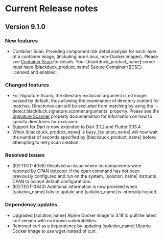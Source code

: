 # Current Release notes

## Version 9.1.0

### New features

* Container Scan. Providing component risk detail analysis for each layer of a container image, (including non-Linux, non-Docker images). Please see [Container Scan ](runningdetect/containerscanning.md) for details.
	<note type="restriction">Your [blackduck_product_name] server must have [blackduck_product_name] Secure Container (BDSC) licensed and enabled.</note>

### Changed features

* For Signature Scans, the directory exclusion argument is no longer passed by default, thus allowing the examination of directory content for matches. Directories can still be excluded from matching by using the '–detect.blackduck.signature.scanner.arguments' property. Please see the [Signature Scanner](properties/configuration/signature-scanner.md#signature-scanner-arguments) property documentation for information on how to specify directories for exclusion.
* Support for Dart is now extended to Dart 3.1.2 and Flutter 3.13.4.
* When [blackduck_product_name] is busy, [solution_name] will now wait the number of seconds specified by [blackduck_product_name] before attempting to retry scan creation.

### Resolved issues
* (IDETECT-4056) Resolved an issue where no components were reported by CPAN detector.
  If the cpan command has not been previously configured and run on the system, [solution_name] instructs CPAN to accept default configurations.
* (IDETECT-3843) Additional information is now provided when [solution_name] fails to update and [solution_name] is internally hosted.

### Dependency updates
* Upgraded [solution_name] Alpine Docker image to 3.18 to pull the latest curl version with no known vulnerabilities.
* Removed curl as a dependency by updating [solution_name] Ubuntu Docker image to use wget instead of curl.